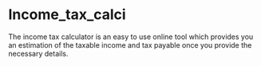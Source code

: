 # Income_tax_calci
The income tax calculator is an easy to use online tool which provides you an estimation of the taxable income and tax payable once you provide the necessary details.
